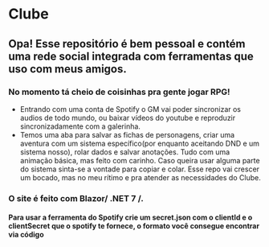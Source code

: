 # Clube

## Opa! Esse repositório é bem pessoal e contém uma rede social integrada com ferramentas que uso com meus amigos. 

### No momento tá cheio de coisinhas pra gente jogar RPG! 

- Entrando com uma conta de Spotify o GM vai poder sincronizar os audios de todo mundo, ou baixar vídeos do youtube e reproduzir sincronizadamente com a galerinha.   
- Temos uma aba para salvar as fichas de personagens, criar uma aventura com um sistema específico(por enquanto aceitando DND e um sistema nosso), rolar dados e salvar anotações. Tudo com uma animação básica, mas feito com carinho. Caso queira usar alguma parte do sistema sinta-se a vontade para copiar e colar. Esse repo vai crescer um bocado, mas no meu rítimo e pra atender as necessidades do Clube. 


### O site é feito com Blazor/ .NET 7 /. 
#### Para usar a ferramenta do Spotify crie um secret.json com o clientId e o clientSecret que o spotify te fornece, o formato você consegue encontrar via código
